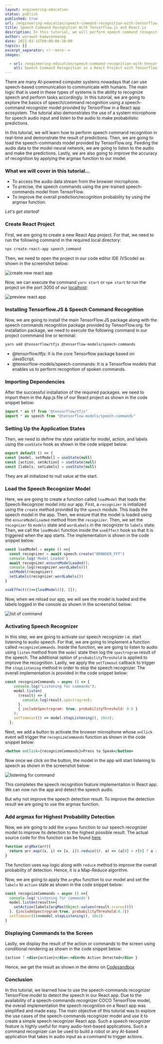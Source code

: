 ```yaml
---
layout: engineering-education
status: publish
published: true
url: /engineering-education/speech-command-recognition-with-tensorflow-and-react/
title: Speech Command Recognition With Tensorflow.js and React.js
description: In this tutorial, we will perform speech command recognition in real-time and demonstrate the result of predictions.
author: worawat-kaewsanmaung
date: 2021-03-15T00:00:00-10:00
topics: []
excerpt_separator: <!--more-->
images:

  - url: /engineering-education/speech-command-recognition-with-tensorflow-and-react/hero.png
    alt: Speech Command Recognition in a React Project with Tensorflow 
---
```

There are many AI-powered computer systems nowadays that can use speech-based communication to communicate with humans. The main logic that is used in these types of systems is the ability to recognize speech and perform tasks accordingly. In this tutorial, we are going to explore the basics of speech/command recognition using a speech-command recognizer model provided by TensorFlow in a React app ecosystem. The tutorial also demonstrates the use of a system microphone for speech audio input and listen to the audio to make probabilistic predictions.
<!--more-->
In this tutorial, we will learn how to perform speech command recognition in real-time and demonstrate the result of predictions. Then, we are going to load the speech-commands model provided by TensorFlow.org. Feeding the audio data to the model neural network, we are going to listen to the audio and make the predictions. Lastly, we are also going to improve the accuracy of recognition by applying the argmax function to our model.

### What we will cover in this tutorial...

- To access the audio data stream from the browser microphone.
- To precise, the speech commands using the pre-trained speech-commands model from TensorFlow.
- To improve the overall prediction/recognition probability by using the argmax function.

*Let's get started!*

### Create React Project
First, we are going to create a new React App project. For that, we need to run the following command in the required local directory:

```bash
npx create-react-app speech_command
```

Then, we need to open the project in our code editor IDE (VScode) as shown in the screenshot below:

![create new react app](/engineering-education/speech-command-recognition-with-tensorflow-and-react/1-create-new-react-app.png)

Now, we can execute the command  `yarn start` or `npm start` to run the project on the port 3000 of our [localhost](http://localhost):

![preview react app](/engineering-education/speech-command-recognition-with-tensorflow-and-react/2-preview-react-app.png)

### Installing Tensorflow.JS & Speech Command Recognition

Now, we are going to install the main TensorFlow.JS package along with the speech commands recognition package provided by TensorFlow.org. for installation package, we need to execute the following command in our project commmand line or terminal:

```bash
yarn add @tensorflow/tfjs @tensorflow-models/speech-commands
```

- @tensorflow/tfjs: It is the core Tensorflow package based on JavaScript.
- @tensorflow-models/speech-commands: It is a Tensorflow models that enables us to perform recognition of spoken commands.

### Importing Dependencies

After the successful installation of the required packages. we need to import them in the App.js file of our React project as shown in the code snippet below:

```jsx
import * as tf from "@tensorflow/tfjs"
import * as speech from "@tensorflow-models/speech-commands"
```

### Setting Up the Application States

Then, we need to define the state variable for model, action, and labels using the `useState` hook as shown in the code snippet below:

```jsx
export default () => {
const [model, setModel] = useState(null)
const [action, setAction] = useState(null)
const [labels, setLabels] = useState(null)
```

They are all initialized to null value at the start.

### Load the Speech Recognizer Model

Here, we are going to create a function called `loadModel` that loads the Speech Recognizer model into our app. First, a `recognizer` is initialized using the `create` method provided by the `speech` module. This loads the speech model in the app. Then, we ensure that the model is loaded using the `ensureModelLoaded` method from the `recognizer`. Then, we set the `recognizer` to `models` state and `wordLabels` in the recognizer to `labels` state. Then, we call the `loadModel` function inside the `useEffect` hook so that it is triggered when the app starts. The implementation is shown in the code snippet below:

```jsx
const loadModel = async () =>{
  const recognizer = await speech.create("BROWSER_FFT")
  console.log('Model Loaded')
  await recognizer.ensureModelLoaded();
  console.log(recognizer.wordLabels())
  setModel(recognizer)
  setLabels(recognizer.wordLabels())
}

useEffect(()=>{loadModel()}, []);
```

Now, when we reload our app, we will see the model is loaded and the labels logged in the console as shown in the screenshot below:

![list of command](/engineering-education/speech-command-recognition-with-tensorflow-and-react/3-list-of-command.png)

### Activating Speech Recognizer

In this step, we are going to activate our speech recognizer i.e. start listening to audio speech. For that, we are going to implement a function called `recognizeCommands`. Inside the function, we are going to listen to audio using `listen` method from the `model` state then log the `spectrogram` result of the speech. The additional option of `probabilityThreshold` is applied to improve the recognition. Lastly, we apply the `setTimeout` callback to trigger the `stopListening` method in order to stop the speech recognizer. The overall implementation is provided in the code snippet below:

```jsx
const recognizeCommands = async () => {
    console.log("Listening for commands");
    model.listen(
      (result) => {
        console.log(result.spectrogram);
      },
      { includeSpectrogram: true, probabilityThreshold: 0.9 }
    );
    setTimeout(() => model.stopListening(), 10e3);
  };
```

Next, we add a button to activate the browser microphone whose `onClick` event will trigger the `recognizeCommands` function as shown in the code snippet below:

```jsx
<button onClick={recognizeCommands}>Press to Speak</button>
```

Now once we click on the button, the model in the app will start listening to speech as shown in the screenshot below:

![listening for command](/engineering-education/speech-command-recognition-with-tensorflow-and-react/4-listening-for-command.png)

This completes the speech recognition feature implementation in React app. We can now run the app and detect the speech audio.

But why not improve the speech detection result. To improve the detection result we are going to use the argmax function.

### Add argmax for Highest Probability Detection

Now, we are going to add the `argmax` function to our speech recognizer model to improve its detection to the highest possible result. The actual source code for this function can be found [here](https://gist.github.com/engelen/fbce4476c9e68c52ff7e5c2da5c24a28).

```jsx
function argMax(arr){
  return arr.map((x, i) => [x, i]).reduce((r, a) => (a[0] > r[0] ? a : r))[1];
}
```

The function uses `map` logic along with `reduce` method to improve the overall probability of detection. Hence, it is a Map-Reduce algorithm.

Now, we are going to apply the `argMax` function to our model and set the `labels` to `action` state as shown in the code snippet below:

```jsx
const recognizeCommands = async () =>{
  console.log('Listening for commands')
  model.listen(result=>{
    setAction(labels[argMax(Object.values(result.scores))])
  }, {includeSpectrogram:true, probabilityThreshold:0.7})
  setTimeout(()=>model.stopListening(), 10e3)
}
```

### Displaying Commands to the Screen

Lastly, we display the result of the action or commands to the screen using conditional rendering as shown in the code snippet below:

```jsx
{action ? <div>{action}</div>:<div>No Action Detected</div> }
```

Hence, we get the result as shown in the demo on [Codesandbox](https://codesandbox.io/s/lucid-http-u1r70?from-embed)

### Conclusion

In this tutorial, we learned how to use the speech-commands recognizer TensorFlow model to detect the speech in our React app. Due to the availability of a speech-commands recognizer COCO TensorFlow model, the overall implementation the speech recognition on a React app was simplified and made easy.
The main objective of this tutorial was to explore the use cases of the speech-commands recognizer model and use it to create a simple speech recognizer React app. Such a speech recognizer feature is highly useful for many audio-text-based applications. Such a command recognizer can be used to build a robot or any AI-based application that takes in audio input as a command to trigger actions.
